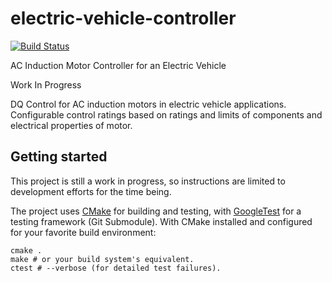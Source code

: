 # electric-vehicle-controller
[![Build Status](https://travis-ci.org/willjschmitt/electric-vehicle-controller.svg?branch=master)](https://travis-ci.org/willjschmitt/electric-vehicle-controller)

AC Induction Motor Controller for an Electric Vehicle

Work In Progress

DQ Control for AC induction motors in electric vehicle applications. Configurable control ratings based on ratings and limits of components and electrical properties of motor.

## Getting started
This project is still a work in progress, so instructions are limited to development efforts for the time being.

The project uses [CMake](https://cmake.org/) for building and testing, with [GoogleTest](https://github.com/google/googletest) for a testing framework (Git Submodule). With CMake installed and configured for your favorite build environment:
```
cmake .
make # or your build system's equivalent.
ctest # --verbose (for detailed test failures).
```
